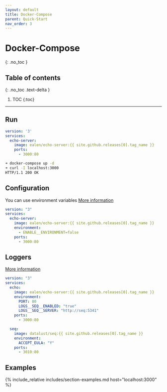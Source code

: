```yaml
---
layout: default
title: Docker-Compose
parent: Quick-Start
nav_order: 3
---
```

# Docker-Compose
{: .no_toc }

## Table of contents
{: .no_toc .text-delta }

1. TOC
{:toc}

---

## Run

```yaml
version: '3'
services:
  echo-server:
    image: ealen/echo-server:{{ site.github.releases[0].tag_name }}
    ports:
      - 3000:80
```

```sh
➜ docker-compose up -d
➜ curl -I localhost:3000
HTTP/1.1 200 OK
```

## Configuration

You can use environment variables [More information](/pages/configuration)

```yaml
version: "3"
services:
  echo-server:
    image: ealen/echo-server:{{ site.github.releases[0].tag_name }}
    environment:
      - ENABLE__ENVIRONMENT=false
    ports:
      - 3000:80
```

## Loggers

[More information](/pages/configuration/loggers)

```yaml
version: "3"
services:
  echo:
    image: ealen/echo-server:{{ site.github.releases[0].tag_name }}
    environment: 
      PORT: 80
      LOGS__SEQ__ENABLED: "true"
      LOGS__SEQ__SERVER: "http://seq:5341"
    ports: 
      - 3000:80

  seq:
    image: datalust/seq:{{ site.github.releases[0].tag_name }}
    environment: 
      ACCEPT_EULA: "Y"
    ports:
      - 3010:80
```

## Examples

{% include_relative includes/section-examples.md host="localhost:3000" %}